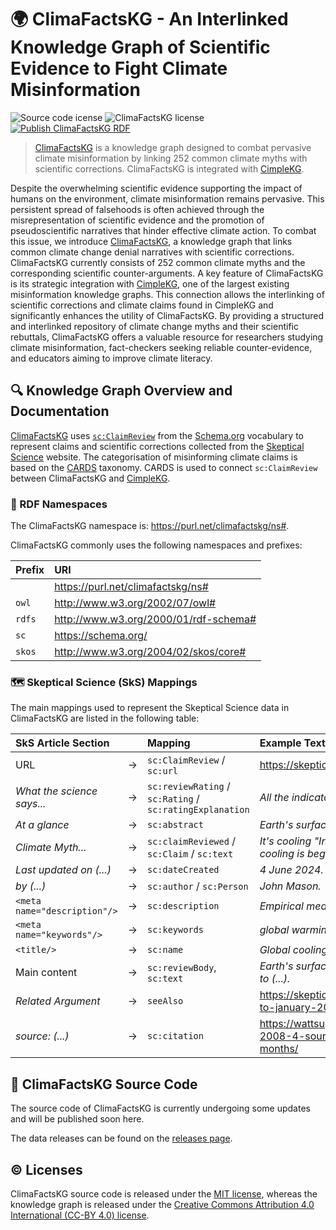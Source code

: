 # 🌍 ClimaFactsKG - An Interlinked Knowledge Graph of Scientific Evidence to Fight Climate Misinformation

![Source code icense](https://img.shields.io/badge/Source_code_license-MIT-blue.svg?style=flat)
![ClimaFactsKG license](https://img.shields.io/badge/ClimaFactsKG_license-CC%20BY%204.0-success.svg?style=flat)
[![Publish ClimaFactsKG RDF](https://github.com/climatesense-project/climafacts-kg/actions/workflows/gh-pages-publish.yml/badge.svg)](https://github.com/climatesense-project/climafacts-kg/actions/workflows/gh-pages-publish.yml)

> [ClimaFactsKG](https://purl.net/climafactskg/ns) is a knowledge graph designed to combat pervasive climate misinformation by linking 252 common climate myths with scientific corrections.
> ClimaFactsKG is integrated with [CimpleKG](https://github.com/CIMPLE-project/knowledge-base).

Despite the overwhelming scientific evidence supporting the impact of humans on the environment, climate misinformation remains pervasive. This persistent spread of falsehoods is often achieved through the misrepresentation of scientific evidence and the promotion of pseudoscientific narratives that hinder effective climate action. To combat this issue, we introduce [ClimaFactsKG](https://purl.net/climafactskg/ns), a knowledge graph that links common climate change denial narratives with scientific corrections. ClimaFactsKG currently consists of 252 common climate myths and the corresponding scientific counter-arguments. A key feature of ClimaFactsKG is its strategic integration with [CimpleKG](https://github.com/CIMPLE-project/knowledge-base), one of the largest existing misinformation knowledge graphs. This connection allows the interlinking of scientific corrections and climate claims found in CimpleKG and significantly enhances the utility of ClimaFactsKG. By providing a structured and interlinked repository of climate change myths and their scientific rebuttals, ClimaFactsKG offers a valuable resource for researchers studying climate misinformation, fact-checkers seeking reliable counter-evidence, and educators aiming to improve climate literacy.

## 🔍 Knowledge Graph Overview and Documentation

[ClimaFactsKG](https://purl.net/climafactskg/ns) uses [`sc:ClaimReview`](https://schema.org/ClaimReview) from the [Schema.org](https://schema.org/) vocabulary to represent claims and scientific corrections collected from the [Skeptical Science](https://skepticalscience.com/) website.
The categorisation of misinforming climate claims is based on the [CARDS](https://cardsclimate.com/) taxonomy. CARDS is used to connect `sc:ClaimReview` between ClimaFactsKG and [CimpleKG](https://github.com/CIMPLE-project/knowledge-base).

### 🔗 RDF Namespaces
The ClimaFactsKG namespace is: https://purl.net/climafactskg/ns#.

ClimaFactsKG commonly uses the following namespaces and prefixes:

| Prefix   | URI                                     |
| :------- | :-------------------------------------- |
|          | <https://purl.net/climafactskg/ns#>     |
| `owl`    | <http://www.w3.org/2002/07/owl#>        |
| `rdfs`   | <http://www.w3.org/2000/01/rdf-schema#> |
| `sc`     | <https://schema.org/>                   |
| `skos`   | <http://www.w3.org/2004/02/skos/core#>  |


### 🗺️ Skeptical Science (SkS) Mappings

The main mappings used to represent the Skeptical Science data in ClimaFactsKG are listed in the following table:

| SkS Article Section            |       | Mapping                                                  | Example Text from SkS Article                                                                                        |
| :----------------------------- | :---- | :--------------------------------------------------------| :------------------------------------------------------------------------------------------------------------------- |
| URL                            | →     | `sc:ClaimReview` / `sc:url`                              | <https://skepticalscience.com/global-cooling.htm>                                                                    |
| *What the science says...*     | →     | `sc:reviewRating` / `sc:Rating` / `sc:ratingExplanation` | *All the indicators show that global warming is still happening.*                                                    |
| *At a glance*                  | →     | `sc:abstract`                                            | *Earth's surface, oceans and (...).*                                                                                 |
| *Climate Myth...*              | →     | `sc:claimReviewed` / `sc:Claim` / `sc:text`              | *It's cooling "In fact global warming has stopped and a cooling is beginning (...).*                                 |
| *Last updated on (...)*        | →     | `sc:dateCreated`                                         | *4 June 2024.*                                                                                                       |
| *by (...)*                     | →     | `sc:author` / `sc:Person`                                | *John Mason.*                                                                                                        |
| `<meta name="description"/>`   | →     | `sc:description`                                         | *Empirical measurements of (...).*                                                                                   |
| `<meta name="keywords"/>`      | →     | `sc:keywords`                                            | *global warming, skeptics, skepticism (...).*                                                                        |
| `<title/>`                     | →     | `sc:name`                                                | *Global cooling - Is global warming still happening?*                                                                |
| Main content                   | →     | `sc:reviewBody`, `sc:text`                               | *Earth's surface, oceans and atmosphere are all warming due to (...).*                                               |
| *Related Argument*             | →     | `seeAlso`                                                | <https://skepticalscience.com/global-cooling-january-2007-to-january-2008.htm>                                       |
| *source: (...)*                | →     | `sc:citation`                                            | <https://wattsupwiththat.wordpress.com/2008/02/19/january-2008-4-sources-say-globally-cooler-in-the-past-12-months/> |

## 🚧 ClimaFactsKG Source Code
The source code of ClimaFactsKG is currently undergoing some updates and will be published soon here.

The data releases can be found on the [releases page](https://github.com/climatesense-project/climafacts-kg/releases).

## ©️ Licenses
ClimaFactsKG source code is released under the [MIT license](https://opensource.org/license/mit), whereas the knowledge graph is released under the [Creative Commons Attribution 4.0 International (CC-BY 4.0) license](https://creativecommons.org/licenses/by/4.0/).
